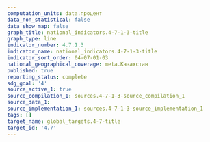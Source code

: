 ```yaml
---
computation_units: data.процент
data_non_statistical: false
data_show_map: false
graph_title: national_indicators.4-7-1-3-title
graph_type: line
indicator_number: 4.7.1.3
indicator_name: national_indicators.4-7-1-3-title
indicator_sort_order: 04-07-01-03
national_geographical_coverage: meta.Казахстан
published: true
reporting_status: complete
sdg_goal: '4'
source_active_1: true
source_compilation_1: sources.4-7-1-3-source_compilation_1
source_data_1:
source_implementation_1: sources.4-7-1-3-source_implementation_1
tags: []
target_name: global_targets.4-7-title
target_id: '4.7'
---
```

